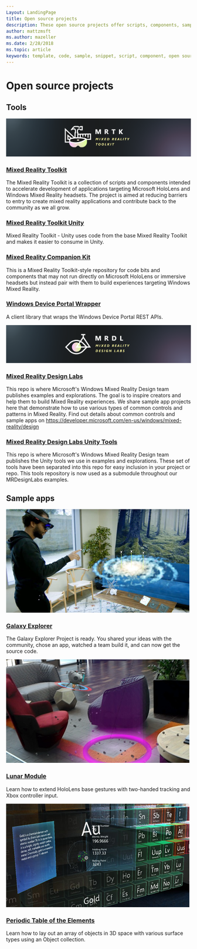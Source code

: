 ```yaml
---
Layout: LandingPage
title: Open source projects
description: These open source projects offer scripts, components, samples, and examples from mixed reality development at Microsoft that can help accelerate your mixed reality development.
author: mattzmsft
ms.author: mazeller
ms.date: 2/28/2018
ms.topic: article
keywords: template, code, sample, snippet, script, component, open source, project
---
```


# Open source projects

## Tools

![MRTK logo](images/MRTK_Logo_Rev.png)

### [Mixed Reality Toolkit](https://github.com/microsoft/HoloToolkit)

The Mixed Reality Toolkit is a collection of scripts and components intended to accelerate development of applications targeting Microsoft HoloLens and Windows Mixed Reality headsets. The project is aimed at reducing barriers to entry to create mixed reality applications and contribute back to the community as we all grow. 

### [Mixed Reality Toolkit Unity](https://github.com/microsoft/HoloToolkit-Unity)

Mixed Reality Toolkit - Unity uses code from the base Mixed Reality Toolkit and makes it easier to consume in Unity. 

### [Mixed Reality Companion Kit](https://github.com/Microsoft/HoloLensCompanionKit)

This is a Mixed Reality Toolkit-style repository for code bits and components that may not run directly on Microsoft HoloLens or immersive headsets but instead pair with them to build experiences targeting Windows Mixed Reality. 

### [Windows Device Portal Wrapper](https://github.com/Microsoft/WindowsDevicePortalWrapper)

A client library that wraps the Windows Device Portal REST APIs.

![MRDL logo](images/MRDL_Logo_Rev.png)

### [Mixed Reality Design Labs](https://github.com/Microsoft/MRDesignLabs)

This repo is where Microsoft's Windows Mixed Reality Design team publishes examples and explorations. The goal is to inspire creators and help them to build Mixed Reality experiences. We share sample app projects here that demonstrate how to use various types of common controls and patterns in Mixed Reality. Find out details about common controls and sample apps on https://developer.microsoft.com/en-us/windows/mixed-reality/design

### [Mixed Reality Design Labs Unity Tools](https://github.com/Microsoft/MRDesignLabs_Unity_Tools)

This repo is where Microsoft's Windows Mixed Reality Design team publishes the Unity tools we use in examples and explorations. These set of tools have been separated into this repo for easy inclusion in your project or repo. This tools repository is now used as a submodule throughout our MRDesignLabs examples.

## Sample apps

![Galaxy Explorer sample app](images/galaxyexplorer-tile.jpg)<br>
### [Galaxy Explorer](galaxy-explorer.md)

The Galaxy Explorer Project is ready. You shared your ideas with the community, chose an app, watched a team build it, and can now get the source code. 

![Lunar Module sample app](images/lunar-module-tile.png)<br>
### [Lunar Module](lunar-module.md)

Learn how to extend HoloLens base gestures with two-handed tracking and Xbox controller input.

![Periodic Table of the Elements sample app](images/periodictableofelementsapp-tile.jpg)<br>
### [Periodic Table of the Elements](periodic-table-of-the-elements.md)

Learn how to lay out an array of objects in 3D space with various surface types using an Object collection.




